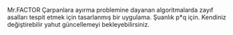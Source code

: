 Mr.FACTOR
Çarpanlara ayırma problemine dayanan algoritmalarda zayıf asalları tespit etmek için tasarlanmış bir uygulama.
Şuanlık p*q için. Kendiniz değiştirebilir yahut güncellemeyi bekleyebilirsiniz.
